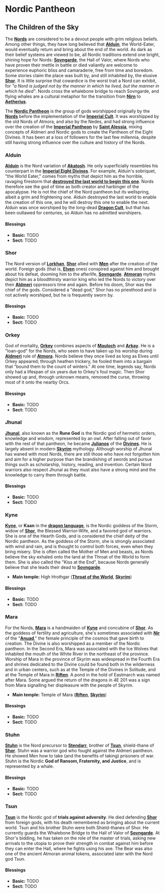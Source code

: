 <!-- PageTitle: Nordic Pantheon | Religions | Add-ons -->

# Nordic Pantheon

## The Children of the Sky
The **[Nords](https://en.uesp.net/wiki/Lore:Nord)** are considered to be a devout people with grim religious beliefs. Among other things, they have long believed that **[Alduin](https://en.uesp.net/wiki/Lore:Alduin)**, the World-Eater, would eventually return and bring about the end of the world. As dark as their belief systems are viewed to be, all Nordic traditions extend one bright, shining hope for Nords: **[Sovngarde](https://en.uesp.net/wiki/Lore:Sovngarde)**, the Hall of Valor, where Nords who have proven their mettle in battle or died valiantly are welcome to experience euphoric bliss and camaraderie, free from time and boredom. Some stories claim the place was built by, and still inhabited by, the elusive **[Shor](https://en.uesp.net/wiki/Lore:Shor)**. It is little surprise that cowardice is the worst trait a Nord can exhibit, for *"a Nord is judged not by the manner in which he lived, but the manner in which he died"*. Nords cross the whalebone bridge to reach Sovngarde, and flying whales are a cultural metaphor for the transition from **[Nirn](https://en.uesp.net/wiki/Lore:Nirn)** to **[Aetherius](https://en.uesp.net/wiki/Lore:Aetherius)**.

The **[Nordic Pantheon](https://en.uesp.net/wiki/Lore:Nord#The_Nordic_Pantheon)** is the group of gods worshipped originally by the **[Nords](https://uesp.net/wiki/Lore:Nord)** before the implementation of the **[Imperial Cult](/addons/religion/imperial)**. It was worshipped by the old Nords of Atmora, and also by the Nedes, and had strong influence over the creation of the  **[Imperial Pantheon](/addons/religion/imperial)** by **[Saint Alessia](https://en.uesp.net/wiki/Lore:Alessia)**, mixing concepts of Aldmeri and Nordic gods to create the Pantheon of the Eight Divines. It has been at a loss of followers for the last few millennia, despite still having strong influence over the culture and history of the Nords.

### Alduin
**[Alduin](https://en.uesp.net/wiki/Lore:Alduin)** is the Nord variation of **[Akatosh](https://en.uesp.net/wiki/Lore:Akatosh)**. He only superficially resembles his counterpart in the **[Imperial Eight Divines](https://en.uesp.net/wiki/Lore:Divines)**. For example, Alduin's sobriquet, "the World Eater," comes from myths that depict him as the horrible, ravaging firestorm that **[destroyed the last world to begin this one](https://www.imperial-library.info/content/fight-one-eating-birth-dagon)**. Nords therefore see the god of time as both creator and harbinger of the apocalypse. He is not the chief of the Nord pantheon but its wellspring, albeit a grim and frightening one.
Alduin destroyed the last world to enable the creation of this one, and he will destroy this one to enable the next. Alduin was once worshiped by the long-dead **[Dragon Cult](https://en.uesp.net/wiki/Lore:Dragon_Cult)**, but that has been outlawed for centuries, so Alduin has no admitted worshipers.

#### Blessings
* **Basic:** TODO
* **Sect:** TODO

### Shor
The Nord version of **[Lorkhan](https://en.uesp.net/wiki/Lore:Lorkhan)**, **[Shor](https://en.uesp.net/wiki/Lore:Shor)** allied with **[Men](https://en.uesp.net/wiki/Lore:Men)** after the creation of the world. Foreign gods (that is, **[Elven](https://en.uesp.net/wiki/Lore:Mer)** ones) conspired against him and brought about his defeat, dooming him to the afterlife, **[Sovngarde](https://en.uesp.net/wiki/Lore:Sovngarde)**. **[Atmoran](https://en.uesp.net/wiki/Lore:Atmora)** myths depict him as a bloodthirsty warrior king who led the Nords to victory over their **[Aldmeri](https://en.uesp.net/wiki/Lore:Aldmer)** oppressors time and again. Before his doom, Shor was the chief of the gods. Considered a "dead god," Shor has no priesthood and is not actively worshiped, but he is frequently sworn by.

#### Blessings
* **Basic:** TODO
* **Sect:** TODO

### Orkey
God of mortality, **[Orkey](https://en.uesp.net/wiki/Lore:Orkey)** combines aspects of **[Mauloch](https://en.uesp.net/wiki/Lore:Mauloch)** and **[Arkay](https://en.uesp.net/wiki/Lore:Arkay)**. He is a "loan-god" for the Nords, who seem to have taken up his worship during **[Aldmeri](https://en.uesp.net/wiki/Lore:Aldmer)** rule of **[Atmora](https://en.uesp.net/wiki/Lore:Atmora)**. Nords believe they once lived as long as Elves until Orkey appeared; through heathen trickery, he fooled them into a bargain that "bound them to the count of winters." At one time, legends say, Nords only had a lifespan of six years due to Orkey's foul magic. Then Shor showed up and, through unknown means, removed the curse, throwing most of it onto the nearby Orcs.

#### Blessings
* **Basic:** TODO
* **Sect:** TODO

### Jhunal
**[Jhunal](https://en.uesp.net/wiki/Lore:Jhunal)**, also known as the **Rune God** is the Nordic god of hermetic orders, knowledge and wisdom, represented by an owl. After falling out of favor with the rest of that pantheon, he became **[Julianos](https://en.uesp.net/wiki/Lore:Julianos)** of the **[Divines](https://en.uesp.net/wiki/Lore:Divines)**. He is largely absent in modern **[Skyrim](https://en.uesp.net/wiki/Lore:Skyrim)** mythology. Although worship of Jhunal has waned with most Nords, there are still those who have not forgotten him and aim for a higher purpose than the brandishing of swords and pursue things such as scholarship, history, reading, and invention. Certain Nord warriors also respect Jhunal as they must also have a strong mind and the knowledge to carry them through battle.

#### Blessings
* **Basic:** TODO
* **Sect:** TODO

### Kyne
**[Kyne](https://en.uesp.net/wiki/Lore:Kyne)**, or **Kaan** in the **[dragon language](https://www.imperial-library.info/content/lang-dragon)**, is the Nordic goddess of the Storm, widow of **[Shor](https://en.uesp.net/wiki/Lore:Shor)**, the Blessed Warrior-Wife, and a favored god of warriors. She is one of the Hearth Gods, and is considered the chief deity of the Nordic pantheon. As the goddess of the Storm, she is strongly associated with wind and rain, and is thought to control both forces, even when they bring misery. She is often called the Mother of Men and beasts, as Nords believe the sky exhaled onto the land at the Throat of the World to form them. She is also called the "Kiss at the End", because Nords generally believe that she leads their dead to **[Sovngarde](https://en.uesp.net/wiki/Lore:Sovngarde)**.
* **Main temple:** High Hrothgar (**[Throat of the World](https://en.uesp.net/wiki/Lore:Throat_of_the_World)**, **[Skyrim](https://en.uesp.net/wiki/Lore:Skyrim)**)

#### Blessings
* **Basic:** TODO
* **Sect:** TODO

### Mara
For the Nords, **[Mara](https://en.uesp.net/wiki/Lore:Mara)** is a handmaiden of **[Kyne](https://en.uesp.net/wiki/Lore:Kyne)** and concubine of **[Shor](https://en.uesp.net/wiki/Lore:Shor)**. As the goddess of fertility and agriculture, she's sometimes associated with **[Nir](https://en.uesp.net/wiki/Lore:Nir)** of the "**[Anuad](https://en.uesp.net/wiki/Lore:Anu)**," the female principle of the cosmos that gave birth to creation. The Divine is also worshipped as a member of the Nordic pantheon. In the Second Era, Mara was associated with the Ice Wolves that inhabited the mouth of the White River in the northeast of the province. Worship of Mara in the province of Skyrim was widespread in the Fourth Era and shrines dedicated to the Divine could be found both in the wilderness and in urban centers, such as at the Temple of the Divines in Solitude, and at the Temple of Mara in **[Riften](https://en.uesp.net/wiki/Lore:Riften)**. A pond in the hold of Eastmarch was named after Mara. Some argued the return of the dragons in 4E 201 was a sign from Mara signalling her displeasure with the people of Skyrim.
* **Main temple:** Temple of Mara (**[Riften](https://en.uesp.net/wiki/Lore:Riften)**, **[Skyrim](https://en.uesp.net/wiki/Lore:Skyrim)**)

#### Blessings
* **Basic:** TODO
* **Sect:** TODO

### Stuhn
**[Stuhn](https://en.uesp.net/wiki/Lore:Stuhn)** is the Nord precursor to **[Stendarr](https://en.uesp.net/wiki/Lore:Stendarr)**, brother of **[Tsun](https://en.uesp.net/wiki/Lore:Tsun)**, shield-thane of **[Shor](https://en.uesp.net/wiki/Lore:Shor)**. Stuhn was a warrior god who fought against the Aldmeri pantheon. He showed Men how to take (and the benefits of taking) prisoners of war. Stuhn is the Nordic **God of Ransom, Fraternity, and Justice**, and is represented by a whale.

#### Blessings
* **Basic:** TODO
* **Sect:** TODO

### Tsun
**[Tsun](https://en.uesp.net/wiki/Lore:Tsun)** is the Nordic god of **trials against adversity**. He died defending **[Shor](https://en.uesp.net/wiki/Lore:Shor)** from foreign gods, with his death remembered as bringing about the current world. Tsun and his brother Stuhn were both Shield-thanes of Shor. He currently guards the Whalebone Bridge to the Hall of Valor of **[Sovngarde](https://en.uesp.net/wiki/Lore:Sovngarde)**. At Shor's bidding, he has taken on the role of the master of trials, asking new arrivals to the utopia to prove their strength in combat against him before they can enter the Hall, where he fights using his axe. The Bear was also one of the ancient Atmoran animal tokens, associated later with the Nord god Tsun.

#### Blessings
* **Basic:** TODO
* **Sect:** TODO
